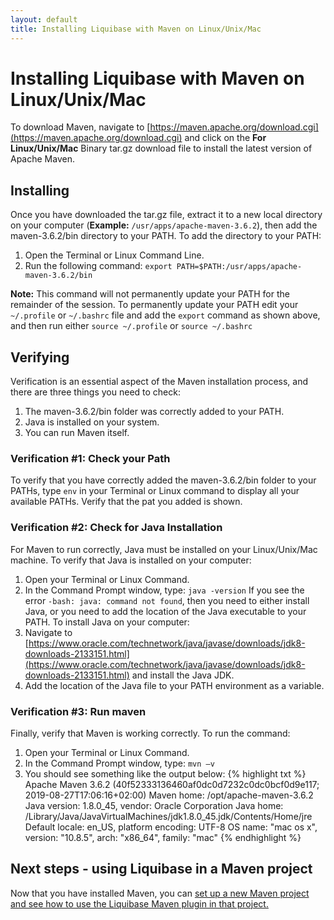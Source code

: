 ```yaml
---
layout: default
title: Installing Liquibase with Maven on Linux/Unix/Mac
---
```


# Installing Liquibase with Maven on Linux/Unix/Mac

To download Maven, navigate to [https://maven.apache.org/download.cgi](https://maven.apache.org/download.cgi) and click 
on the **For Linux/Unix/Mac** Binary tar.gz download file to install the latest version of Apache Maven.

## Installing
Once you have downloaded the tar.gz file, extract it to a new local directory on your computer (**Example:** 
`/usr/apps/apache-maven-3.6.2`), then add the maven-3.6.2/bin directory to your PATH.
To add the directory to your PATH:
1. Open the Terminal or Linux Command Line.
2. Run the following command: `export PATH=$PATH:/usr/apps/apache-maven-3.6.2/bin`

**Note:** This command will not permanently update your PATH for the remainder of the session. To permanently update your 
PATH edit your `~/.profile` or `~/.bashrc` file and add the `export` command as shown above, and then run either `source ~/.profile` or `source ~/.bashrc`

## Verifying
Verification is an essential aspect of the Maven installation process, and there are three things you need to check:
1. The maven-3.6.2/bin folder was correctly added to your PATH.
2. Java is installed on your system.
3. You can run Maven itself.

### Verification #1: Check your Path
To verify that you have correctly added the maven-3.6.2/bin folder to your PATHs, type `env` in your Terminal or Linux command to display 
all your available PATHs. Verify that the pat you added is shown. 

### Verification #2: Check for Java Installation
For Maven to run correctly, Java must be installed on your Linux/Unix/Mac machine. To verify that Java is installed on your computer:
1. Open your Terminal or Linux Command.
2. In the Command Prompt window, type: `java -version`
If you see the error `-bash: java: command not found`, then you need to either install Java, or you need to add the location of the Java executable to your PATH.
To install Java on your computer:
1. Navigate to [https://www.oracle.com/technetwork/java/javase/downloads/jdk8-downloads-2133151.html](https://www.oracle.com/technetwork/java/javase/downloads/jdk8-downloads-2133151.html) 
and install the Java JDK.
2. Add the location of the Java file to your PATH environment as a variable.

### Verification #3: Run maven
Finally, verify that Maven is working correctly. To run the command:
1. Open your Terminal or Linux Command.
2. In the Command Prompt window, type: `mvn –v`
3. You should see something like the output below:
{% highlight txt %}
Apache Maven 3.6.2 (40f52333136460af0dc0d7232c0dc0bcf0d9e117; 2019-08-27T17:06:16+02:00)
Maven home: /opt/apache-maven-3.6.2
Java version: 1.8.0_45, vendor: Oracle Corporation
Java home: /Library/Java/JavaVirtualMachines/jdk1.8.0_45.jdk/Contents/Home/jre
Default locale: en_US, platform encoding: UTF-8
OS name: "mac os x", version: "10.8.5", arch: "x86_64", family: "mac"
{% endhighlight %}

## Next steps - using Liquibase in a Maven project

Now that you have installed Maven, you can [set up a new Maven project and see how to use the Liquibase Maven plugin in that
project.](creating-liquibase-projects-with-maven-postgreSQL.html)
